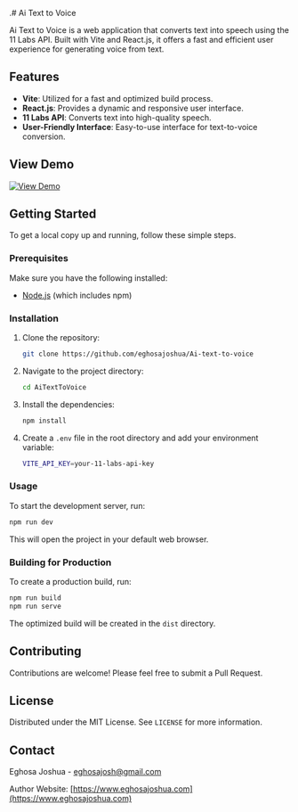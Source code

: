 .# Ai Text to Voice

Ai Text to Voice is a web application that converts text into speech using the 11 Labs API. Built with Vite and React.js, it offers a fast and efficient user experience for generating voice from text.

## Features

- **Vite**: Utilized for a fast and optimized build process.
- **React.js**: Provides a dynamic and responsive user interface.
- **11 Labs API**: Converts text into high-quality speech.
- **User-Friendly Interface**: Easy-to-use interface for text-to-voice conversion.

## View Demo

[![View Demo](https://img.shields.io/badge/View-Demo-green)](https://ai-text-to-voice.vercel.app/)

## Getting Started

To get a local copy up and running, follow these simple steps.

### Prerequisites

Make sure you have the following installed:

- [Node.js](https://nodejs.org/en/) (which includes npm)

### Installation

1. Clone the repository:

   ```sh
   git clone https://github.com/eghosajoshua/Ai-text-to-voice
   ```

2. Navigate to the project directory:

   ```sh
   cd AiTextToVoice
   ```

3. Install the dependencies:

   ```sh
   npm install
   ```

4. Create a `.env` file in the root directory and add your environment variable:

   ```sh
   VITE_API_KEY=your-11-labs-api-key
   ```

### Usage

To start the development server, run:

```sh
npm run dev
```

This will open the project in your default web browser.

### Building for Production

To create a production build, run:

```sh
npm run build
npm run serve
```

The optimized build will be created in the `dist` directory.

## Contributing

Contributions are welcome! Please feel free to submit a Pull Request.

## License

Distributed under the MIT License. See `LICENSE` for more information.

## Contact

Eghosa Joshua - [eghosajosh@gmail.com](mailto:eghosajosh@gmail.com)

Author Website: [https://www.eghosajoshua.com](https://www.eghosajoshua.com)
